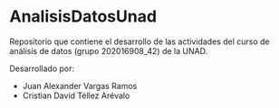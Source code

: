 # AnalisisDatosUnad
Repositorio que contiene el desarrollo de las actividades del curso de análisis de datos (grupo 202016908_42) de la UNAD.

Desarrollado por: 

 - Juan Alexander Vargas Ramos
 - Cristian David Téllez Arévalo
